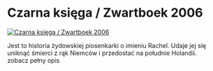 Czarna księga / Zwartboek 2006 
=============
[![Czarna księga / Zwartboek 2006 ](http://vidos.pl/images/player.gif)](http://vidos.pl/czarna-ksiega-zwartboek-2006)

 Jest to historia żydowskiej piosenkarki o imieniu Rachel. Udaje jej się uniknąć śmierci z rąk Niemców i przedostać na południe Holandii. zobacz pełny opis
